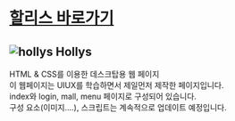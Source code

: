 # [할리스 바로가기](https://pam7461.github.io/hollys/)  

## ![hollys](https://pam7461.github.io/hollys/favicon.png) Hollys
HTML & CSS를 이용한 데스크탑용 웹 페이지  
이 웹페이지는 UIUX를 학습하면서 제일먼저 제작한 페이지입니다.  
index와 login, mall, menu 페이지로 구성되어 있습니다.  
구성 요소(이미지....), 스크립트는 계속적으로 업데이트 예정입니다.

